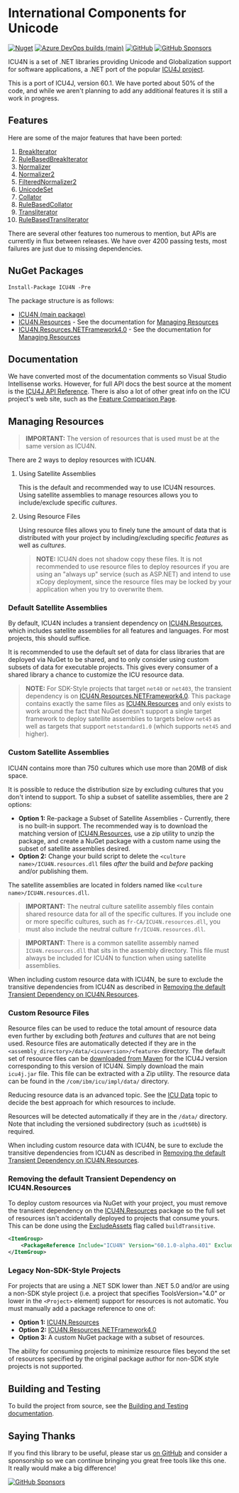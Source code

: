 International Components for Unicode 
=========

[![Nuget](https://img.shields.io/nuget/dt/ICU4N)](https://www.nuget.org/packages/ICU4N)
[![Azure DevOps builds (main)](https://img.shields.io/azure-devops/build/ICU4N/44041e22-bd88-42a2-ad29-ee6859a5010e/1/main)](https://dev.azure.com/ICU4N/ICU4N/_build?definitionId=1&_a=summary)
[![GitHub](https://img.shields.io/github/license/NightOwl888/ICU4N)](https://github.com/NightOwl888/ICU4N/blob/main/LICENSE.txt)
[![GitHub Sponsors](https://img.shields.io/badge/-Sponsor-fafbfc?logo=GitHub%20Sponsors)](https://github.com/sponsors/NightOwl888)

ICU4N is a set of .NET libraries providing Unicode and Globalization support for software applications, a .NET port of the popular [ICU4J project](http://site.icu-project.org).

This is a port of ICU4J, version 60.1. We have ported about 50% of the code, and while we aren't planning to add any additional features it is still a work in progress.

## Features

Here are some of the major features that have been ported:

1. [BreakIterator](https://unicode-org.github.io/icu-docs/apidoc/released/icu4j/index.html?com/ibm/icu/text/BreakIterator.html)
2. [RuleBasedBreakIterator](https://unicode-org.github.io/icu-docs/apidoc/released/icu4j/index.html?com/ibm/icu/text/RuleBasedBreakIterator.html)
2. [Normalizer](https://unicode-org.github.io/icu-docs/apidoc/released/icu4j/index.html?com/ibm/icu/text/Normalizer.html)
3. [Normalizer2](https://unicode-org.github.io/icu-docs/apidoc/released/icu4j/index.html?com/ibm/icu/text/Normalizer2.html)
4. [FilteredNormalizer2](https://unicode-org.github.io/icu-docs/apidoc/released/icu4j/index.html?com/ibm/icu/text/FilteredNormalizer2.html)
5. [UnicodeSet](https://unicode-org.github.io/icu-docs/apidoc/released/icu4j/index.html?com/ibm/icu/text/UnicodeSet.html)
6. [Collator](https://unicode-org.github.io/icu-docs/apidoc/released/icu4j/index.html?com/ibm/icu/text/Collator.html)
7. [RuleBasedCollator](https://unicode-org.github.io/icu-docs/apidoc/released/icu4j/index.html?com/ibm/icu/text/RuleBasedCollator.html)
8. [Transliterator](https://unicode-org.github.io/icu-docs/apidoc/released/icu4j/index.html?com/ibm/icu/text/Transliterator.html)
9. [RuleBasedTransliterator](https://unicode-org.github.io/icu-docs/apidoc/released/icu4j/index.html?com/ibm/icu/text/RuleBasedTransliterator.html)


There are several other features too numerous to mention, but APIs are currently in flux between releases. We have over 4200 passing tests, most failures are just due to missing dependencies.


## NuGet Packages

```
Install-Package ICU4N -Pre
```

The package structure is as follows:

- [ICU4N (main package)](https://www.nuget.org/packages/ICU4N/)
- [ICU4N.Resources](https://www.nuget.org/packages/ICU4N.Resources/) - See the documentation for [Managing Resources](managing-resources)
- [ICU4N.Resources.NETFramework4.0](https://www.nuget.org/packages/ICU4N.Resources.NETFramework4.0/) - See the documentation for [Managing Resources](managing-resources)

## Documentation

We have converted most of the documentation comments so Visual Studio Intellisense works. However, for full API docs the best source at the moment is the [ICU4J API Reference](http://icu-project.org/apiref/icu4j/). There is also a lot of other great info on the ICU project's web site, such as the [Feature Comparison Page](http://site.icu-project.org/charts/comparison).

## Managing Resources

> **IMPORTANT:** The version of resources that is used must be at the same version as ICU4N.

There are 2 ways to deploy resources with ICU4N.

1. Using Satellite Assemblies

   This is the default and recommended way to use ICU4N resources. Using satellite assemblies to manage resources allows you to include/exclude specific *cultures*.

2. Using Resource Files

   Using resource files allows you to finely tune the amount of data that is distributed with your project by including/excluding specific *features* as well as *cultures*.

   > **NOTE:** ICU4N does not shadow copy these files. It is not recommended to use resource files to deploy resources if you are using an "always up" service (such as ASP.NET) and intend to use xCopy deployment, since the resource files may be locked by your application when you try to overwrite them.

### Default Satellite Assemblies

By default, ICU4N includes a transient dependency on [ICU4N.Resources](https://www.nuget.org/packages/ICU4N.Resources/), which includes satellite assemblies for all features and languages. For most projects, this should suffice.

It is recommended to use the default set of data for class libraries that are deployed via NuGet to be shared, and to only consider using custom subsets of data for executable projects. This gives every consumer of a shared library a chance to customize the ICU resource data.

> **NOTE:** For SDK-Style projects that target `net40` or `net403`, the transient dependency is on [ICU4N.Resources.NETFramework4.0](https://www.nuget.org/packages/ICU4N.Resources.NETFramework4.0/). This package contains exactly the same files as [ICU4N.Resources](https://www.nuget.org/packages/ICU4N.Resources/) and only exists to work around the fact that NuGet doesn't support a single target framework to deploy satellite assemblies to targets below `net45` as well as targets that support `netstandard1.0` (which supports `net45` and higher).

### Custom Satellite Assemblies

ICU4N contains more than 750 cultures which use more than 20MB of disk space.

It is possible to reduce the distribution size by excluding cultures that you don't intend to support. To ship a subset of satellite assemblies, there are 2 options:

- **Option 1:** Re-package a Subset of Satellite Assemblies - Currently, there is no built-in support. The recommended way is to download the matching version of [ICU4N.Resources](https://www.nuget.org/packages/ICU4N.Resources/), use a zip utility to unzip the package, and create a NuGet package with a custom name using the subset of satellite assemblies desired.
- **Option 2:** Change your build script to delete the `<culture name>/ICU4N.resources.dll` files *after* the build and *before* packing and/or publishing them.

The satellite assemblies are located in folders named like `<culture name>/ICU4N.resources.dll`.

> **IMPORTANT:** The neutral culture satellite assembly files contain shared resource data for all of the specific cultures. If you include one or more specific cultures, such as `fr-CA/ICU4N.resources.dll`, you must also include the neutral culture `fr/ICU4N.resources.dll`.

> **IMPORTANT:** There is a common satellite assembly named `ICU4N.resources.dll` that sits in the assembly directory. This file must always be included for ICU4N to function when using satellite assemblies.

When including custom resource data with ICU4N, be sure to exclude the transitive dependencies from ICU4N as described in [Removing the default Transient Dependency on ICU4N.Resources](removing-the-default-transient-dependency-on-ICU4N.Resources).

### Custom Resource Files

Resource files can be used to reduce the total amount of resource data even further by excluding both *features* and *cultures* that are not being used. Resource files are automatically detected if they are in the `<assembly_directory>/data/<icuversion>/<feature>` directory. The default set of resource files can be [downloaded from Maven](https://repo1.maven.org/maven2/com/ibm/icu/icu4j/) for the ICU4J version corresponding to this version of ICU4N. Simply download the main `icu4j.jar` file. This file can be extracted with a Zip utility. The resource data can be found in the `/com/ibm/icu/impl/data/` directory.

Reducing resource data is an advanced topic. See the [ICU Data](https://unicode-org.github.io/icu/userguide/icu_data/) topic to decide the best approach for which resources to include.

Resources will be detected automatically if they are in the `/data/` directory. Note that including the versioned subdirectory (such as `icudt60b`) is required.

When including custom resource data with ICU4N, be sure to exclude the transitive dependencies from ICU4N as described in [Removing the default Transient Dependency on ICU4N.Resources](removing-the-default-transient-dependency-on-ICU4N.Resources).

### Removing the default Transient Dependency on ICU4N.Resources

To deploy custom resources via NuGet with your project, you must remove the transient dependency on the [ICU4N.Resources](https://www.nuget.org/packages/ICU4N.Resources/) package so the full set of resources isn't accidentally deployed to projects that consume yours. This can be done using the [ExcludeAssets](https://learn.microsoft.com/en-us/nuget/consume-packages/package-references-in-project-files#controlling-dependency-assets) flag called `buildTransitive`.

```xml
<ItemGroup>
    <PackageReference Include="ICU4N" Version="60.1.0-alpha.401" ExcludeAssets="buildTransitive" />
</ItemGroup>
```

### Legacy Non-SDK-Style Projects

For projects that are using a .NET SDK lower than .NET 5.0 and/or are using a non-SDK style project (i.e. a project that specifies ToolsVersion="4.0" or lower in the `<Project>` element) support for resources is not automatic. You must manually add a package reference to one of:

- **Option 1:** [ICU4N.Resources](https://www.nuget.org/packages/ICU4N.Resources/)
- **Option 2:** [ICU4N.Resources.NETFramework4.0](https://www.nuget.org/packages/ICU4N.Resources.NETFramework4.0/)
- **Option 3:** A custom NuGet package with a subset of resources.

The ability for consuming projects to minimize resource files beyond the set of resources specified by the original package author for non-SDK style projects is not supported.

## Building and Testing

To build the project from source, see the [Building and Testing documentation](https://github.com/NightOwl888/ICU4N/blob/main/docs/building-and-testing.md).

## Saying Thanks

If you find this library to be useful, please star us [on GitHub](https://github.com/NightOwl888/ICU4N) and consider a sponsorship so we can continue bringing you great free tools like this one. It really would make a big difference!

[![GitHub Sponsors](https://img.shields.io/badge/-Sponsor-fafbfc?logo=GitHub%20Sponsors)](https://github.com/sponsors/NightOwl888)